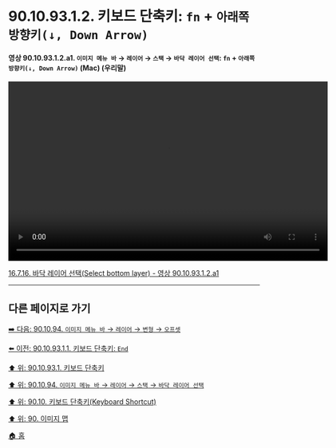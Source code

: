 # 90.10.93.1.2. 키보드 단축키: `fn` + `아래쪽 방향키(↓, Down Arrow)`

<a id="90-10-93-01-02-a1"></a>

#### 영상 90.10.93.1.2.a1. `이미지 메뉴 바` → `레이어` → `스택` → `바닥 레이어 선택`: `fn` + `아래쪽 방향키(↓, Down Arrow)` (Mac) (우리말)
<video controls="controls" width="640" height="360" src="https://github.com/user-attachments/assets/ba1b0dd3-0265-457a-affb-7e00d5000492"></video>

[16.7.16. 바닥 레이어 선택(Select bottom layer) - 영상 90.10.93.1.2.a1](./16-07-16-select-bottom-layer.md#90-10-93-01-02-a1)

***

## 다른 페이지로 가기

[➡️ 다음: 90.10.94. `이미지 메뉴 바` → `레이어` → `변형` → `오프셋`](./90-10-94-00-menu_layer_transform_offset.md)

[⬅️ 이전: 90.10.93.1.1. 키보드 단축키: `End`](./90-10-93-01-01-end.md)

[⬆️ 위: 90.10.93.1. 키보드 단축키](./90-10-93-01-00-keyboard_shortcut.md)

[⬆️ 위: 90.10.94. `이미지 메뉴 바` → `레이어` → `스택` → `바닥 레이어 선택`](./90-10-93-00-menu_layer_stack_select_bottom_layer.md)

[⬆️ 위: 90.10. 키보드 단축키(Keyboard Shortcut)](./90-10-00-keyboard_shortcut.md)

[⬆️ 위: 90. 이미지 맵](./90-00-image-map.md)

[🏠 홈](./00-home.md)
